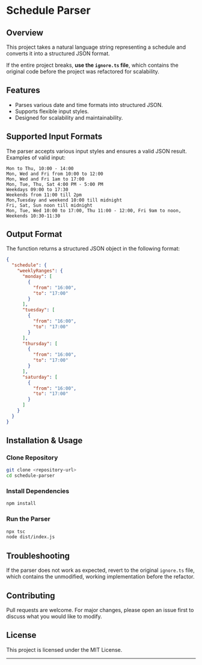# Schedule Parser

## Overview

This project takes a natural language string representing a schedule and converts it into a structured JSON format.

If the entire project breaks, **use the `ignore.ts` file**, which contains the original code before the project was refactored for scalability.

## Features

- Parses various date and time formats into structured JSON.
- Supports flexible input styles.
- Designed for scalability and maintainability.

## Supported Input Formats

The parser accepts various input styles and ensures a valid JSON result. Examples of valid input:

```plaintext
Mon to Thu, 10:00 - 14:00
Mon, Wed and Fri from 10:00 to 12:00
Mon, Wed and Fri 1am to 17:00
Mon, Tue, Thu, Sat 4:00 PM - 5:00 PM
Weekdays 09:00 to 17:30
Weekends from 11:00 till 2pm
Mon,Tuesday and weekend 10:00 till midnight
Fri, Sat, Sun noon till midnight
Mon, Tue, Wed 10:00 to 17:00, Thu 11:00 - 12:00, Fri 9am to noon, Weekends 10:30-11:30
```

## Output Format

The function returns a structured JSON object in the following format:

```json
{
  "schedule": {
    "weeklyRanges": {
      "monday": [
        {
          "from": "16:00",
          "to": "17:00"
        }
      ],
      "tuesday": [
        {
          "from": "16:00",
          "to": "17:00"
        }
      ],
      "thursday": [
        {
          "from": "16:00",
          "to": "17:00"
        }
      ],
      "saturday": [
        {
          "from": "16:00",
          "to": "17:00"
        }
      ]
    }
  }
}
```

## Installation & Usage

### Clone Repository

```sh
git clone <repository-url>
cd schedule-parser
```

### Install Dependencies

```sh
npm install
```

### Run the Parser

```sh
npx tsc
node dist/index.js
```

## Troubleshooting

If the parser does not work as expected, revert to the original `ignore.ts` file, which contains the unmodified, working implementation before the refactor.

## Contributing

Pull requests are welcome. For major changes, please open an issue first to discuss what you would like to modify.

## License

This project is licensed under the MIT License.

---

